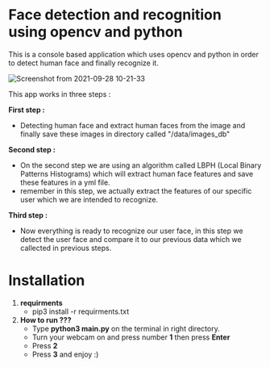 # Face detection and recognition using opencv and python

This is a console based application which uses opencv and python in order to detect human face and finally recognize it.

  ![Screenshot from 2021-09-28 10-21-33](https://user-images.githubusercontent.com/87131825/135037563-6055dd8d-9928-4945-ac55-a5402727c008.png)

This app works in three steps :

**First step :**
- Detecting human face and extract human faces from the image and finally save these images in directory called "/data/images_db"
    
**Second step :**
 - On the second step we are using an algorithm called LBPH (Local Binary Patterns Histograms) which will extract human face features and save these features in a yml file.
 - remember in this step, we actually extract the features of our specific user which we are intended to recognize.
    
**Third step :**
 - Now everything is ready to recognize our user face, in this step we detect the user face and compare it to our previous data which we callected in previous steps.

# Installation

1. **requirments**
   - pip3 install -r requirments.txt
2. **How to run ???**
   - Type **python3 main.py** on the terminal in right directory.
   - Turn your webcam on and press number **1** then press **Enter**
   - Press **2**
   - Press **3** and enjoy :)


